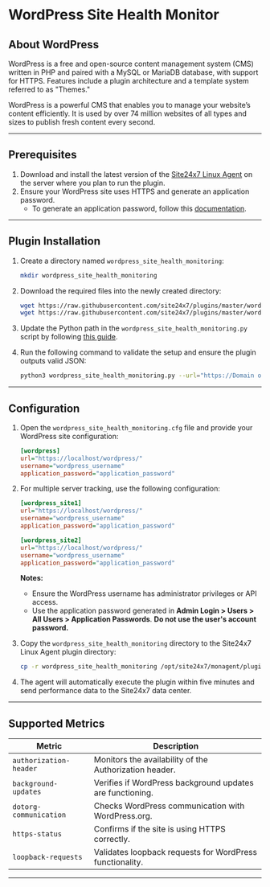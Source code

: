 # WordPress Site Health Monitor

## About WordPress

WordPress is a free and open-source content management system (CMS) written in PHP and paired with a MySQL or MariaDB database, with support for HTTPS. Features include a plugin architecture and a template system referred to as "Themes."

WordPress is a powerful CMS that enables you to manage your website’s content efficiently. It is used by over 74 million websites of all types and sizes to publish fresh content every second.

---

## Prerequisites

1. Download and install the latest version of the [Site24x7 Linux Agent](https://www.site24x7.com/app/client#/admin/inventory/add-monitor) on the server where you plan to run the plugin.
2. Ensure your WordPress site uses HTTPS and generate an application password.
   - To generate an application password, follow this [documentation](https://wordpress.com/support/security/two-step-authentication/application-specific-passwords/).

---

## Plugin Installation

1. Create a directory named `wordpress_site_health_monitoring`:

    ```bash
    mkdir wordpress_site_health_monitoring
    ```

2. Download the required files into the newly created directory:

    ```bash
    wget https://raw.githubusercontent.com/site24x7/plugins/master/wordpress_site_health_monitoring/wordpress_site_health_monitoring.cfg
    wget https://raw.githubusercontent.com/site24x7/plugins/master/wordpress_site_health_monitoring/wordpress_site_health_monitoring.py
    ```

3. Update the Python path in the `wordpress_site_health_monitoring.py` script by following [this guide](https://support.site24x7.com/portal/en/kb/articles/updating-python-path-in-a-plugin-script-for-linux-servers).

4. Run the following command to validate the setup and ensure the plugin outputs valid JSON:

    ```bash
    python3 wordpress_site_health_monitoring.py --url="https://Domain or Website/" --username="WordPress Username" --application_password="Application Password"
    ```

---

## Configuration

1. Open the `wordpress_site_health_monitoring.cfg` file and provide your WordPress site configuration:

    ```ini
    [wordpress]
    url="https://localhost/wordpress/"
    username="wordpress_username"
    application_password="application_password"
    ```
2. For multiple server tracking, use the following configuration:

    ```ini
    [wordpress_site1]
    url="https://localhost/wordpress/"
    username="wordpress_username"
    application_password="application_password"

    [wordpress_site2]
    url="https://localhost/wordpress/"
    username="wordpress_username"
    application_password="application_password"
    ```

   **Notes:**
   - Ensure the WordPress username has administrator privileges or API access.
   - Use the application password generated in **Admin Login > Users > All Users > Application Passwords**. **Do not use the user's account password.**

3. Copy the `wordpress_site_health_monitoring` directory to the Site24x7 Linux Agent plugin directory:

    ```bash
    cp -r wordpress_site_health_monitoring /opt/site24x7/monagent/plugins/
    ```

4. The agent will automatically execute the plugin within five minutes and send performance data to the Site24x7 data center.

---

## Supported Metrics

| Metric               | Description                                  |
|----------------------|----------------------------------------------|
| `authorization-header` | Monitors the availability of the Authorization header. |
| `background-updates`   | Verifies if WordPress background updates are functioning. |
| `dotorg-communication` | Checks WordPress communication with WordPress.org. |
| `https-status`         | Confirms if the site is using HTTPS correctly. |
| `loopback-requests`    | Validates loopback requests for WordPress functionality. |

---
